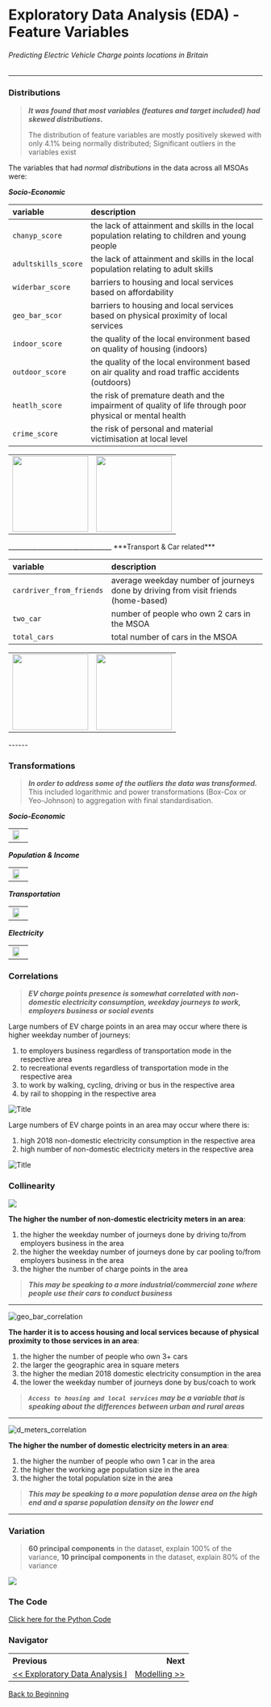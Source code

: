 # Exploratory Data Analysis (EDA) - Feature Variables

###### Predicting Electric Vehicle Charge points locations in Britain

------

### Distributions

> ***It was found that most variables (features and target included) had skewed distributions.***
>
> The distribution of feature variables are mostly positively skewed with only 4.1% being normally distributed; Significant outliers in the variables exist



The variables that had *normal distributions* in the data across all MSOAs were:

***Socio-Economic***<br>

| **variable**        | **description**                                              |
| :------------------ | :----------------------------------------------------------- |
| `chanyp_score`      | the lack of attainment and skills in the local population relating to children and young people |
| `adultskills_score` | the lack of attainment and skills in the local population relating to adult skills |
| `widerbar_score`    | barriers to housing and local services based on affordability |
| `geo_bar_scor`      | barriers to housing and local services based on physical proximity of local services |
| `indoor_score`      | the quality of the local environment based on quality of housing (indoors) |
| `outdoor_score`     | the quality of the local environment based on  air quality and road traffic accidents (outdoors) |
| `heatlh_score`      | the risk of premature death and the impairment of quality of life through poor physical or mental health |
| `crime_score`       | the risk of personal and material victimisation at local level |

<table>
    <tr>
        <td>
            <img src="/reports/figures/eda_graphs/indoor_score_hist_bar.jpg" style= "height:150px">
        </td>
        <td>
            <img src="/reports/figures/eda_graphs/crime_score_hist_bar.jpg" style= "height:150px">
        </td>
    </tr>
</table>
________________________________
***Transport & Car related***<br>

| **variable**             | **description**                                              |
| :----------------------- | :----------------------------------------------------------- |
| `cardriver_from_friends` | average weekday number of journeys done by driving from visit friends (home-based) |
| `two_car`                | number of people who own 2 cars in the MSOA                  |
| `total_cars`             | total number of cars in the MSOA                             |

<table>
    <tr>
        <td>
            <img src="/reports/figures/eda_graphs/cardriver_from_friends_hist_bar.jpg" style= "height:150px">
        </td>
        <td>
            <img src="/reports/figures/eda_graphs/crime_score_hist_bar.jpg" style= "height:150px">
        </td>
    </tr>
</table>
------

### Transformations
> ***In order to address some of the outliers the data was transformed.*** This included logarithmic and power transformations (Box-Cox or Yeo-Johnson) to aggregation with final standardisation.



***Socio-Economic***<br>

<table>
    <tr>
        <td>
            <img src="/reports/figures/eda_graphs/socio_econ1_transform.jpg" style= "width:75%" align='left'>
         </td>
    </tr>
</table>

***Population & Income***<br>
<table>
    <tr>
        <td>
            <img src="/reports/figures/eda_graphs/pop_income_transform.jpg" style= "width:75%" align='left'>
        </td>
    </tr>
</table>

***Transportation***<br>

<table>
    <tr>
        <td>
            <img src="/reports/figures/eda_graphs/transport_transform.jpg" style= "width:75%" align='left'>
        </td>
    </tr>
</table>

***Electricity***<br>
<table>
    <tr>
        <td>
            <img src="/reports/figures/eda_graphs/electricity_transform.jpg" style= "width:75%" align='left'>
        </td>
    </tr>
</table>



### Correlations

> ***EV charge points presence is somewhat correlated with non-domestic electricity consumption, weekday journeys to work, employers business or social events***



Large numbers of EV charge points in an area may occur where there is higher weekday number of journeys:

1. to employers business regardless of transportation mode in the respective area
2. to recreational events regardless of transportation mode in the respective area
3. to work by walking, cycling, driving or bus in the respective area
4. by rail to shopping in the respective area



![Title](./reports/figures/correlations/transport_correlation.jpg)

Large numbers of EV charge points in an area may occur where there is:

1. high 2018 non-domestic electricity consumption in the respective area
2. high number of non-domestic electricity meters in the respective area



![Title](./reports/figures/correlations/electricity_correlation.jpg)

### Collinearity

![](/reports/figures/correlations/nd_meters_correlation.jpg)

**The higher the number of non-domestic electricity meters in an area**:

1. the higher the weekday number of journeys done by driving to/from employers business in the area
2. the higher the weekday number of journeys done by car pooling to/from employers business in the area
3. the higher the number of charge points in the area

> ***This may be speaking to a more industrial/commercial zone where people use their cars to conduct business***

____

![geo_bar_correlation](/reports/figures/correlations/geo_bar_correlation.jpg)

**The harder it is to access housing and local services because of physical proximity to those services in an area**:

1. the higher the number of people who own 3+ cars
2. the larger the geographic area in square meters
3. the higher the median 2018 domestic electricity consumption in the area
4. the lower the weekday number of journeys done by bus/coach to work

> ***`Access to housing and local services` may be a variable that is speaking about the differences between urban and rural areas***

____

![d_meters_correlation](/reports/figures/correlations/d_meters_correlation.jpg)

**The higher the number of domestic electricity meters in an area**:

1. the higher the number of people who own 1 car in the area
2. the higher the working age population size in the area
3. the higher the total population size in the area

> ***This may be speaking to a more population dense area on the high end and a sparse population density on the lower end***

____

### Variation



>  **60 principal components** in the dataset, explain 100% of the variance, **10 principal components** in the dataset, explain 80% of the variance

![](/reports/figures/pca/explained_variance.jpg)



### The Code

[Click here for the Python Code](/notebooks/2.0-ced-exploratory-data-analysis.ipynb)



### Navigator

<table>
    <th align='left'>Previous</th>
    <th align='right'>Next</th>
    <tr>
    	<td align='left'><a href="eda1.md"><< Exploratory Data Analysis I</a></td>
    	<td align='right'><a href="modelling.md">Modelling >></a></td>
    </tr>
</table>

[Back to Beginning](https://github.com/cdenbowjr/ev_chargepoint_prediction#predicting-electric-vehicle-charge-points-locations-in-britain)